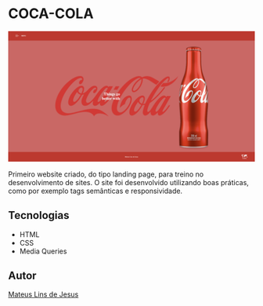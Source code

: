 # COCA-COLA
![](./imagens%20ngc/coca-cola-preview.png)

Primeiro website criado, do tipo landing page, para treino no desenvolvimento de sites.
O site foi desenvolvido utilizando boas práticas, como por exemplo tags semânticas e responsividade.

## Tecnologias
* HTML
* CSS
* Media Queries

## Autor
[Mateus Lins de Jesus ](<https://www.linkedin.com/in/mateus-lins-763b76349/>)
